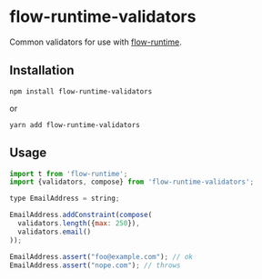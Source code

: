# flow-runtime-validators

Common validators for use with [flow-runtime](https://codemix.github.io/flow-runtime).


## Installation

```
npm install flow-runtime-validators
```
or
```
yarn add flow-runtime-validators
```


## Usage

```js
import t from 'flow-runtime';
import {validators, compose} from 'flow-runtime-validators';

type EmailAddress = string;

EmailAddress.addConstraint(compose(
  validators.length({max: 250}),
  validators.email()
));

EmailAddress.assert("foo@example.com"); // ok
EmailAddress.assert("nope.com"); // throws
```
